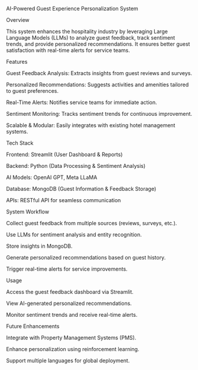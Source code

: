AI-Powered Guest Experience Personalization System

Overview

This system enhances the hospitality industry by leveraging Large Language Models (LLMs) to analyze guest feedback, track sentiment trends, and provide personalized recommendations. It ensures better guest satisfaction with real-time alerts for service teams.

Features

Guest Feedback Analysis: Extracts insights from guest reviews and surveys.

Personalized Recommendations: Suggests activities and amenities tailored to guest preferences.

Real-Time Alerts: Notifies service teams for immediate action.

Sentiment Monitoring: Tracks sentiment trends for continuous improvement.

Scalable & Modular: Easily integrates with existing hotel management systems.

Tech Stack

Frontend: Streamlit (User Dashboard & Reports)

Backend: Python (Data Processing & Sentiment Analysis)

AI Models: OpenAI GPT, Meta LLaMA

Database: MongoDB (Guest Information & Feedback Storage)

APIs: RESTful API for seamless communication

System Workflow

Collect guest feedback from multiple sources (reviews, surveys, etc.).

Use LLMs for sentiment analysis and entity recognition.

Store insights in MongoDB.

Generate personalized recommendations based on guest history.

Trigger real-time alerts for service improvements.

Usage

Access the guest feedback dashboard via Streamlit.

View AI-generated personalized recommendations.

Monitor sentiment trends and receive real-time alerts.

Future Enhancements

Integrate with Property Management Systems (PMS).

Enhance personalization using reinforcement learning.

Support multiple languages for global deployment.

